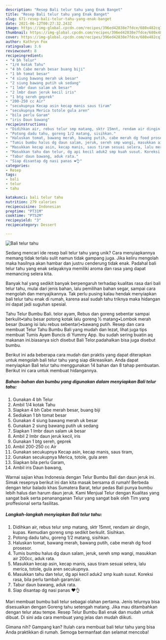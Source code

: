 ```yaml
---
description: "Resep Bali telur tahu yang Enak Banget"
title: "Resep Bali telur tahu yang Enak Banget"
slug: 671-resep-bali-telur-tahu-yang-enak-banget
date: 2021-06-12T00:27:32.243Z
image: https://img-global.cpcdn.com/recipes/396ed42838e7fdce/680x482cq70/bali-telur-tahu-foto-resep-utama.jpg
thumbnail: https://img-global.cpcdn.com/recipes/396ed42838e7fdce/680x482cq70/bali-telur-tahu-foto-resep-utama.jpg
cover: https://img-global.cpcdn.com/recipes/396ed42838e7fdce/680x482cq70/bali-telur-tahu-foto-resep-utama.jpg
author: Kathryn Fox
ratingvalue: 3.6
reviewcount: 8
recipeingredient:
- "4 bh Telur"
- "1/4 kotak Tahu"
- "4 bh Cabe merah besar buang biji"
- "1 bh tomat besar"
- "4 siung bawang merah uk besar"
- "2 siung bawang putih uk sedang"
- "1 lmbr daun salam uk besar"
- "2 lmbr daun jeruk kecil iris"
- "1 btg sereh geprek"
- "200-250 cc Air"
- "secukupnya Kecap asin kecap manis saus tiram"
- "secukupnya Merica totole gula aren"
- "bila perlu Garam"
- "iris Daun bawang"
recipeinstructions:
- "Didihkan air, rebus telur smp matang, sktr 15mnt, rendam air dingin, kupas. Kemudian goreng smp sedikit berkulit. Sisihkan."
- "Potong dadu tahu, goreng 1/2 matang, sisihkan."
- "Haluskan tomat, bawang merah, bawang putih, cabe merah dg food prosesor."
- "Tumis bumbu halus dg daun salam, jeruk, sereh smp wangi, masukkan air 200cc, aduk rata."
- "Masukkan kecap asin, kecap manis, saus tiram sesuai selera, lalu merica, totole, gula aren secukupnya."
- "Masukkan tahu dan telur, dg api kecil aduk2 smp kuah susut. Koreksi rasa, bila perlu tambah garam/air."
- "Tabur daun bawang, aduk rata."
- "Siap disantap dg nasi panas ❤👌"
categories:
- Resep
tags:
- bali
- telur
- tahu

katakunci: bali telur tahu 
nutrition: 279 calories
recipecuisine: Indonesian
preptime: "PT31M"
cooktime: "PT52M"
recipeyield: "3"
recipecategory: Dessert

---
```



![Bali telur tahu](https://img-global.cpcdn.com/recipes/396ed42838e7fdce/680x482cq70/bali-telur-tahu-foto-resep-utama.jpg)

Sedang mencari ide resep bali telur tahu yang unik? Cara menyiapkannya memang tidak terlalu sulit namun tidak gampang juga. Jika keliru mengolah maka hasilnya akan hambar dan justru cenderung tidak enak. Padahal bali telur tahu yang enak selayaknya memiliki aroma dan rasa yang dapat memancing selera kita.

Banyak hal yang sedikit banyak berpengaruh terhadap kualitas rasa dari bali telur tahu, mulai dari jenis bahan, lalu pemilihan bahan segar, sampai cara mengolah dan menyajikannya. Tak perlu pusing kalau hendak menyiapkan bali telur tahu enak di rumah, karena asal sudah tahu triknya maka hidangan ini dapat jadi suguhan spesial.

Tahu Telur Bumbu Bali. telor ayam, Rebus dan goreng sebentar sampai berkulit•tahu besar potong kotak lalu goreng ½ matang•Lombok merah besar (buang isi lalu rebus sebentar)•bawang putih. Resep dan cara membuat Telur Tahu Bumbu Bali yang mudah dan lezat, lihat juga tips membuat Tumis Ayam Buncis di Yummy App. Ibu sudah sering buatin aq makanan ini.biasanya sich disebut Bali Telor.padahalkan bisa juga disebut bumbu.


Berikut ini ada beberapa cara mudah dan praktis yang dapat diterapkan untuk mengolah bali telur tahu yang siap dikreasikan. Anda dapat menyiapkan Bali telur tahu menggunakan 14 bahan dan 8 tahap pembuatan. Berikut ini cara untuk membuat hidangannya.

<!--inarticleads1-->

##### Bahan-bahan dan bumbu yang digunakan dalam menyiapkan Bali telur tahu:

1. Gunakan 4 bh Telur
1. Ambil 1/4 kotak Tahu
1. Siapkan 4 bh Cabe merah besar, buang biji
1. Sediakan 1 bh tomat besar
1. Gunakan 4 siung bawang merah uk besar
1. Gunakan 2 siung bawang putih uk sedang
1. Siapkan 1 lmbr daun salam uk besar
1. Ambil 2 lmbr daun jeruk kecil, iris
1. Gunakan 1 btg sereh, geprek
1. Ambil 200-250 cc Air
1. Gunakan secukupnya Kecap asin, kecap manis, saus tiram,
1. Gunakan secukupnya Merica, totole, gula aren
1. Siapkan bila perlu Garam,
1. Ambil iris Daun bawang,


Warnai sajian khas Indonesia dengan Telur Bumbu Bali dan daun jeruk ini. Simak resepnya berikut ini dan kita masak bersama di rumah! Berbeda dengan telur balado khas Sumatera Barat, telur pedas Bali punya bumbu lebih halus dan harum daun jeruk. Kami Menjual Telur dengan Kualitas yang sangat baik serta penananganan Telur yang sangat baik oleh Tim yang proffesional serta fasilitas. 

<!--inarticleads2-->

##### Langkah-langkah menyiapkan Bali telur tahu:

1. Didihkan air, rebus telur smp matang, sktr 15mnt, rendam air dingin, kupas. Kemudian goreng smp sedikit berkulit. Sisihkan.
1. Potong dadu tahu, goreng 1/2 matang, sisihkan.
1. Haluskan tomat, bawang merah, bawang putih, cabe merah dg food prosesor.
1. Tumis bumbu halus dg daun salam, jeruk, sereh smp wangi, masukkan air 200cc, aduk rata.
1. Masukkan kecap asin, kecap manis, saus tiram sesuai selera, lalu merica, totole, gula aren secukupnya.
1. Masukkan tahu dan telur, dg api kecil aduk2 smp kuah susut. Koreksi rasa, bila perlu tambah garam/air.
1. Tabur daun bawang, aduk rata.
1. Siap disantap dg nasi panas ❤👌


Mari membuat bumbu bali telur sebagai olahan pertama. Jenis telurnya bisa disesuaikan dengan Goreng tahu setengah matang. Jika mau ditambahkan dengan telur atau tempe. Resep Telur Bumbu Bali enak dan mudah untuk dibuat. Di sini ada cara membuat yang jelas dan mudah diikuti. 

Gimana nih? Gampang kan? Itulah cara membuat bali telur tahu yang bisa Anda praktikkan di rumah. Semoga bermanfaat dan selamat mencoba!
